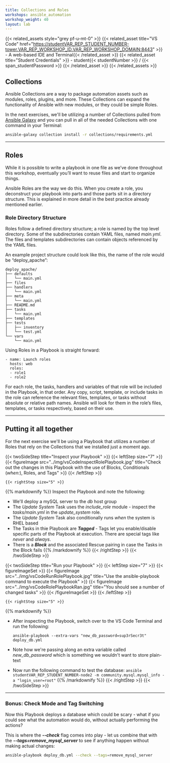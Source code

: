 ```yaml
---
title: Collections and Roles
workshops: ansible_automation
workshop_weight: 40
layout: lab
---
```


{{< related_assets style="grey pf-u-mt-0" >}}
  {{< related_asset title="VS Code" href="https://studentVAR_REP_STUDENT_NUMBER-tower.VAR_REP_WORKSHOP_ID.VAR_REP_WORKSHOP_DOMAIN:8443" >}} - A web-based IDE and Terminal{{< /related_asset >}}
  {{< related_asset title="Student Credentials" >}} - student{{< studentNumber >}} / {{< span_studentPassword >}} {{< /related_asset >}}
{{< /related_assets >}}

## Collections

Ansible Collections are a way to package automation assets such as modules, roles, plugins, and more.  These Collections can expand the functionality of Ansible with new modules, or they could be simple Roles.

In the next exercises, we'll be utilizing a number of Collections pulled from [Ansible Galaxy](https://galaxy.ansible.com/) and you can pull in all of the needed Collections with one command in your Terminal:

```bash
ansible-galaxy collection install -r collections/requirements.yml
```

---

## Roles

While it is possible to write a playbook in one file as we’ve done throughout this workshop, eventually you’ll want to reuse files and start to organize things.

Ansible Roles are the way we do this. When you create a role, you deconstruct your playbook into parts and those parts sit in a directory structure. This is explained in more detail in the best practice already mentioned earlier.

### Role Directory Structure

Roles follow a defined directory structure; a role is named by the top level directory. Some of the subdirectories contain YAML files, named *main.yml*. The files and templates subdirectories can contain objects referenced by the YAML files.

An example project structure could look like this, the name of the role would be “deploy_apache”:

```output
deploy_apache/
├── defaults
│   └── main.yml
├── files
├── handlers
│   └── main.yml
├── meta
│   └── main.yml
├── README.md
├── tasks
│   └── main.yml
├── templates
├── tests
│   ├── inventory
│   └── test.yml
└── vars
    └── main.yml
```

Using Roles in a Playbook is straight forward:

```output
- name: Launch roles
  hosts: web
  roles:
  - role1
  - role2
```

For each role, the tasks, handlers and variables of that role will be included in the Playbook, in that order. Any copy, script, template, or include tasks in the role can reference the relevant files, templates, or tasks without absolute or relative path names. Ansible will look for them in the role’s files, templates, or tasks respectively, based on their use.

---

## Putting it all together

For the next exercise we'll be using a Playbook that utilizes a number of Roles that rely on the Collections that we installed just a moment ago.

{{< twoSideStep title="Inspect your Playbook" >}}
    {{< leftStep size="7" >}}
      {{< figureImage src="../img/vsCodeInspectRolePlaybook.jpg" title="Check out the changes in this Playbook with the use of Blocks, Conditionals (*when:*), Roles, and Tags" >}}
    {{< /leftStep >}}

    {{< rightStep size="5" >}}

{{% markdownify %}}
Inspect the Playbook and note the following:

- We'll deploy a mySQL server to the *db* host group
- The *Update System* Task uses the *include_role* module - inspect the *tasks/main.yml* in the *update_system* role.
- The *Update System* Task also conditionally runs *when* the system is RHEL based
- The Tasks in thie Playbook are ***Tagged*** - Tags let you enable/disable specific parts of the Playbook at execution.  There are special tags like *never* and *always*.
- There is a ***Block*** and the associated Rescue pairing in case the Tasks in the Block fails
{{% /markdownify %}}
    {{< /rightStep >}}
{{< /twoSideStep >}}

{{< twoSideStep title="Run your Playbook" >}}
    {{< leftStep size="7" >}}
    {{< figureImageSet >}}
      {{< figureImage src="../img/vsCodeRunRolePlaybook.jpg" title="Use the ansible-playbook command to execute the Playbook" >}}
      {{< figureImage src="../img/vsCodeRolePlaybookRan.jpg" title="You should see a number of changed tasks" >}}
    {{< /figureImageSet >}}
    {{< /leftStep >}}

    {{< rightStep size="5" >}}

{{% markdownify %}}
- After inspecting the Playbook, switch over to the VS Code Terminal and run the following:

    `ansible-playbook --extra-vars "new_db_password=sup3rSecr3t" deploy_db.yml`

- Note how we're passing along an extra variable called *new_db_password* which is something we wouldn't want to store plain-text
- Now run the following command to test the database: `ansible studentVAR_REP_STUDENT_NUMBER-node2 -m community.mysql.mysql_info -a "login_user=root"`
{{% /markdownify %}}
    {{< /rightStep >}}
{{< /twoSideStep >}}

---

### Bonus: Check Mode and Tag Switching

Now this Playbook deploys a database which could be scary - what if you could see what the automation would do, without actually performing the actions?

This is where the ***--check*** flag comes into play - let us combine that with the ***--tags=remove_mysql_server*** to see if anything happen without making actual changes:

```bash
ansible-playbook deploy_db.yml --check --tags=remove_mysql_server
```
